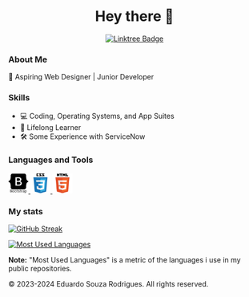 <h1 align="center">Hey there 👋</h1>
<div align="center">
  <a href="https://linktr.ee/eduardo2580">
    <img src="https://img.shields.io/badge/Linktree-9c27b0?style=flat-square&logo=linktree&logoColor=white" alt="Linktree Badge">
  </a>
</div>

### About Me

🚀 Aspiring Web Designer | Junior Developer

### Skills
- 💻 Coding, Operating Systems, and App Suites
- 🌟 Lifelong Learner
- 🛠 Some Experience with ServiceNow

### Languages and Tools

<p align="left"> <a href="https://getbootstrap.com" target="_blank" rel="noreferrer"> <img src="https://raw.githubusercontent.com/devicons/devicon/master/icons/bootstrap/bootstrap-plain-wordmark.svg" alt="bootstrap" width="40" height="40"/> </a> <a href="https://www.w3schools.com/css/" target="_blank" rel="noreferrer"> <img src="https://raw.githubusercontent.com/devicons/devicon/master/icons/css3/css3-original-wordmark.svg" alt="css3" width="40" height="40"/> </a> <a href="https://www.w3.org/html/" target="_blank" rel="noreferrer"> <img src="https://raw.githubusercontent.com/devicons/devicon/master/icons/html5/html5-original-wordmark.svg" alt="html5" width="40" height="40"/> </a> </p>

### My stats
[![GitHub Streak](http://github-readme-streak-stats.herokuapp.com?user=eduardo2580&theme=dark&background=000000)](https://git.io/streak-stats)

[![Most Used Languages](https://github-readme-stats.vercel.app/api/top-langs/?username=eduardo2580&layout=compact&theme=vision-friendly-dark)](https://github.com/anuraghazra/github-readme-stats)

**Note:** "Most Used Languages" is a metric of the languages i use in my public repositories.

© 2023-2024 Eduardo Souza Rodrigues. All rights reserved.
